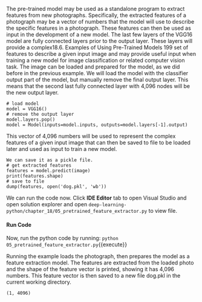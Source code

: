 The pre-trained model may be used as a standalone program to extract features from new
photographs. Specifically, the extracted features of a photograph may be a vector of numbers
that the model will use to describe the specific features in a photograph. These features can
then be used as input in the development of a new model. The last few layers of the VGG16
model are fully connected layers prior to the output layer. These layers will provide a complex18.6. Examples of Using Pre-Trained Models 199
set of features to describe a given input image and may provide useful input when training a
new model for image classification or related computer vision task.
The image can be loaded and prepared for the model, as we did before in the previous
example. We will load the model with the classifier output part of the model, but manually
remove the final output layer. This means that the second last fully connected layer with 4,096
nodes will be the new output layer.

```
# load model
model = VGG16()
# remove the output layer
model.layers.pop()
model = Model(inputs=model.inputs, outputs=model.layers[-1].output)
```

This vector of 4,096 numbers will be used to represent the complex features of a given input
image that can then be saved to file to be loaded later and used as input to train a new model.

```
We can save it as a pickle file.
# get extracted features
features = model.predict(image)
print(features.shape)
# save to file
dump(features, open('dog.pkl', 'wb'))
```


We can run the code now. Click **IDE Editor** tab to open Visual Studio and open solution explorer and open `deep-learning-python/chapter_18/05_pretrained_feature_extractor.py` to view file.


#### Run Code
Now, run the python code by running: `python 05_pretrained_feature_extractor.py`{{execute}}

Running the example loads the photograph, then prepares the model as a feature extraction
model. The features are extracted from the loaded photo and the shape of the feature vector is
printed, showing it has 4,096 numbers. This feature vector is then saved to a new file dog.pkl
in the current working directory.

```
(1, 4096)
```

